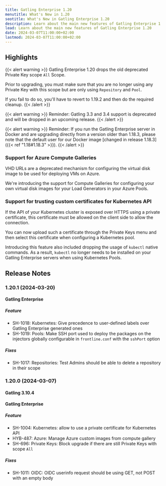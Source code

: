 ```yaml
---
title: Gatling Enterprise 1.20
menutitle: What's New in 1.20
seotitle: What's New in Gatling Enterprise 1.20
description: Learn about the main new features of Gatling Enterprise 1.20
lead: Learn about the main new features of Gatling Enterprise 1.20
date: 2024-03-07T11:00:00+02:00
lastmod: 2024-03-07T11:00:00+02:00
---
```


## Highlights

{{< alert warning >}}
Gatling Enterprise 1.20 drops the old deprecated Private Key scope `All` Scope.

Prior to upgrading, you must make sure that you are no longer using any Private Key with this scope but are only using `Repository` and `Pool`.

If you fail to do so, you'll have to revert to 1.19.2 and then do the required cleanup.
{{< /alert >}}

{{< alert warning >}}
Reminder: Gatling 3.3 and 3.4 support is deprecated and will be dropped in an upcoming release.
{{< /alert >}}

{{< alert warning >}}
Reminder: If you run the Gatling Enterprise server in Docker and are upgrading directly from a version older than 1.18.3, please note that the default user for our Docker image [changed in release 1.18.3]({{< ref "1.18#1.18.3" >}}).
{{< /alert >}}

### Support for Azure Compute Galleries

VHD URLs are a deprecated mechanism for configuring the virtual disk image to be used for deploying VMs on Azure.

We're introducing the support for Compute Galleries for configuring your own virtual disk images for your Load Generators in your Azure Pools.

### Support for trusting custom certificates for Kubernetes API

If the API of your Kubernetes cluster is exposed over HTTPS using a private certificate, this certificate must be allowed on the client side to allow the connection.

You can now upload such a certificate through the Private Keys menu and then select this certificate when configuring a Kubernetes pool.

Introducing this feature also included dropping the usage of `kubectl` native commands.
As a result, `kubectl` no longer needs to be installed on your Gatling Enterprise servers when using Kubernetes Pools.

## Release Notes

### 1.20.1 (2024-03-20)

#### Gatling Enterprise

##### Feature

* SH-1018: Kubernetes: Give precedence to user-defined labels over Gatling Enterprise generated ones
* SH-1019: Pools: Make SSH port used to deploy the packages on the injectors globally configurable in `frontline.conf` with the `sshPort` option

##### Fixes

* SH-1017: Repositories: Test Admins should be able to delete a repository in their scope

### 1.20.0 (2024-03-07)

#### Gatling 3.10.4

#### Gatling Enterprise

##### Feature

* SH-1004: Kubernetes: allow to use a private certificate for Kubernetes API
* HYB-487: Azure: Manage Azure custom images from compute gallery
* SH-696: Private Keys: Block upgrade if there are still Private Keys with scope `All`

##### Fixes

* SH-1011: OIDC: OIDC userinfo request should be using GET, not POST with an empty body
